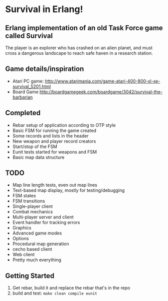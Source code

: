 # Survival in Erlang!
## Erlang implementation of an old Task Force game called Survival

The player is an explorer who has crashed on an alien planet, and must
cross a dangerous landscape to reach safe haven in a research station.

## Game details/inspiration
 * Atari PC game: http://www.atarimania.com/game-atari-400-800-xl-xe-survival_5201.html
 * Board Game http://boardgamegeek.com/boardgame/3042/survival-the-barbarian

## Completed
 * Rebar setup of application according to OTP style
 * Basic FSM for running the game created
 * Some records and lists in the header
 * New weapon and player record creators
 * Start/stop of the FSM
 * Eunit tests started for weapons and FSM
 * Basic map data structure
 
## TODO
 * Map line length tests, even out map lines
 * Text-based map display, mostly for testing/debugging
 * FSM states
 * FSM transitions
 * Single-player client
 * Combat mechanics
 * Multi-player server and client
 * Event handler for tracking errors
 * Graphics
 * Advanced game modes
 * Options
 * Procedural map generation
 * cecho based client
 * Web client
 * Pretty much everything
 
## Getting Started
 1. Get rebar, build it and replace the rebar that's in the repo
 2. build and test: `make clean compile eunit` 